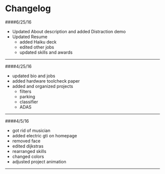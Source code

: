 # Changelog

####6/25/16
* Updated About description and added Distraction demo
* Updated Resume
	* added Haiku deck
	* edited other jobs
	* updated skills and awards
---------------
####4/25/16
* updated bio and jobs
* added hardware toolcheck paper
* added and organized projects
	* filters
	* parking
	* classifier
	* ADAS
---------------
####4/5/16
* got rid of musician
* added electric gti on homepage
* removed face
* edited dijkstras
* rearranged skills
* changed colors
* adjusted project animation
----------------
